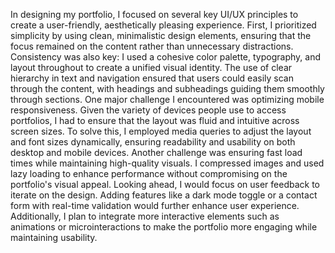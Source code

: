 In designing my portfolio, I focused on several key UI/UX principles to create a user-friendly, aesthetically pleasing experience. First, I prioritized simplicity by using clean, minimalistic design elements, ensuring that the focus remained on the content rather than unnecessary distractions. Consistency was also key: I used a cohesive color palette, typography, and layout throughout to create a unified visual identity. The use of clear hierarchy in text and navigation ensured that users could easily scan through the content, with headings and subheadings guiding them smoothly through sections.
One major challenge I encountered was optimizing mobile responsiveness. Given the variety of devices people use to access portfolios, I had to ensure that the layout was fluid and intuitive across screen sizes. To solve this, I employed media queries to adjust the layout and font sizes dynamically, ensuring readability and usability on both desktop and mobile devices.
Another challenge was ensuring fast load times while maintaining high-quality visuals. I compressed images and used lazy loading to enhance performance without compromising on the portfolio's visual appeal.
Looking ahead, I would focus on user feedback to iterate on the design. Adding features like a dark mode toggle or a contact form with real-time validation would further enhance user experience. Additionally, I plan to integrate more interactive elements such as animations or microinteractions to make the portfolio more engaging while maintaining usability.
